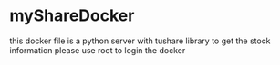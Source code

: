 # myShareDocker
this docker file is a python server with tushare library to get the stock information
please use root to login the docker
